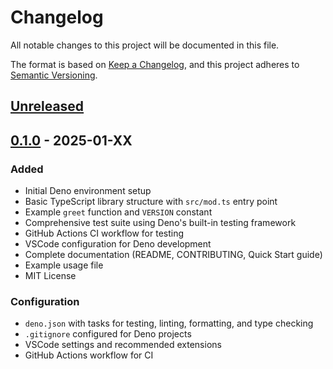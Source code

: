 # Changelog

All notable changes to this project will be documented in this file.

The format is based on [Keep a Changelog](https://keepachangelog.com/en/1.0.0/),
and this project adheres to [Semantic Versioning](https://semver.org/spec/v2.0.0.html).

## [Unreleased]

## [0.1.0] - 2025-01-XX

### Added
- Initial Deno environment setup
- Basic TypeScript library structure with `src/mod.ts` entry point
- Example `greet` function and `VERSION` constant
- Comprehensive test suite using Deno's built-in testing framework
- GitHub Actions CI workflow for testing
- VSCode configuration for Deno development
- Complete documentation (README, CONTRIBUTING, Quick Start guide)
- Example usage file
- MIT License

### Configuration
- `deno.json` with tasks for testing, linting, formatting, and type checking
- `.gitignore` configured for Deno projects
- VSCode settings and recommended extensions
- GitHub Actions workflow for CI

[Unreleased]: https://github.com/DinhHuy2010/wmdb-ts/compare/v0.1.0...HEAD
[0.1.0]: https://github.com/DinhHuy2010/wmdb-ts/releases/tag/v0.1.0
